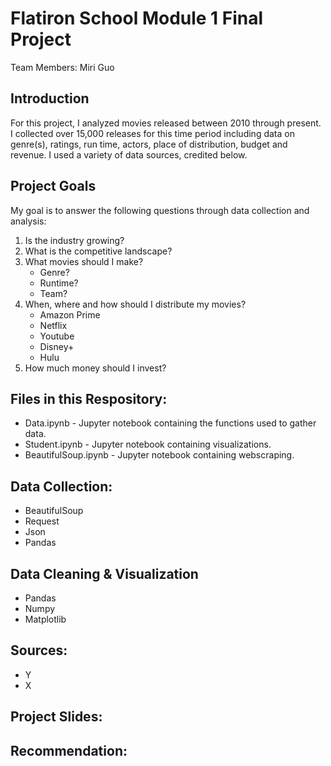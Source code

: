 # Flatiron School Module 1 Final Project

Team Members: Miri Guo

## Introduction

For this project, I analyzed movies released between 2010 through present. I collected over 15,000 releases for this time period including data on genre(s), ratings, run time, actors, place of distribution, budget and revenue. I used a variety of data sources, credited below.


## Project Goals

My goal is to answer the following questions through data collection and analysis:

1. Is the industry growing?
2. What is the competitive landscape?
3. What movies should I make?
	- Genre?
	- Runtime?
	- Team? 
4. When, where and how should I distribute my movies?
	- Amazon Prime
	- Netflix
	- Youtube
	- Disney+
	- Hulu
5. How much money should I invest?

## Files in this Respository:

- Data.ipynb - Jupyter notebook containing the functions used to gather data.
- Student.ipynb - Jupyter notebook containing visualizations.
- BeautifulSoup.ipynb - Jupyter notebook containing webscraping.

## Data Collection:
- BeautifulSoup
- Request
- Json
- Pandas

## Data Cleaning & Visualization
- Pandas
- Numpy
- Matplotlib

## Sources:
- Y
- X

## Project Slides:


## Recommendation:
